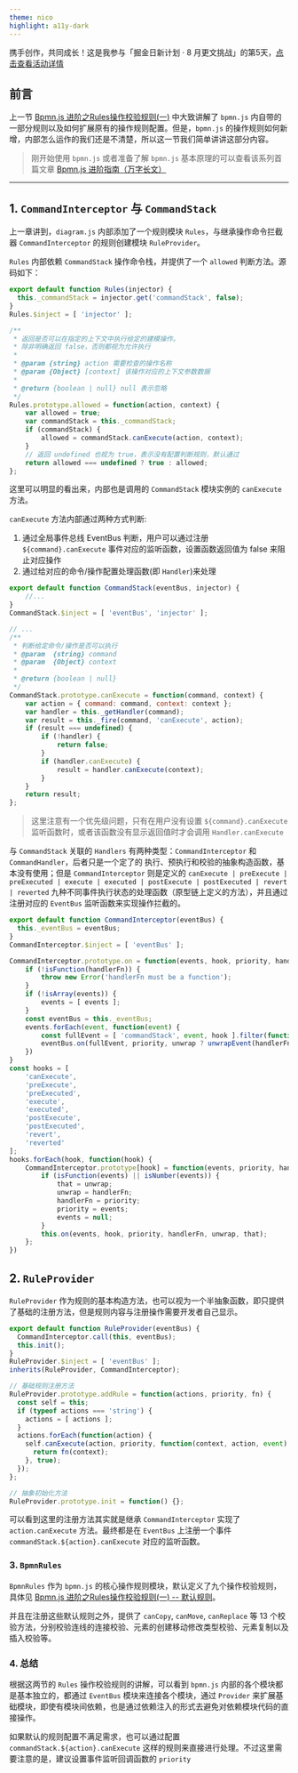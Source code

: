 ```yaml
---
theme: nico
highlight: a11y-dark
---
```


携手创作，共同成长！这是我参与「掘金日新计划 · 8 月更文挑战」的第5天，[点击查看活动详情](https://juejin.cn/post/7123120819437322247 "https://juejin.cn/post/7123120819437322247")

## 前言

上一节 [Bpmn.js 进阶之Rules操作校验规则(一)](https://juejin.cn/post/7126184218375225375) 中大致讲解了 `bpmn.js` 内自带的一部分规则以及如何扩展原有的操作规则配置。但是，`bpmn.js` 的操作规则如何新增，内部怎么运作的我们还是不清楚，所以这一节我们简单讲讲这部分内容。

> 刚开始使用 `bpmn.js` 或者准备了解 `bpmn.js` 基本原理的可以查看该系列首篇文章 [Bpmn.js 进阶指南（万字长文）](https://juejin.cn/post/7117481147277246500)

-----

## 1. `CommandInterceptor` 与 `CommandStack`

上一章讲到，`diagram.js` 内部添加了一个规则模块 `Rules`，与继承操作命令拦截器 `CommandInterceptor` 的规则创建模块 `RuleProvider`。

`Rules` 内部依赖 `CommandStack` 操作命令栈，并提供了一个 `allowed` 判断方法。源码如下：

```javascript
export default function Rules(injector) {
  this._commandStack = injector.get('commandStack', false);
}
Rules.$inject = [ 'injector' ];

/**
 * 返回是否可以在指定的上下文中执行给定的建模操作。
 * 除非明确返回 false，否则都视为允许执行
 *
 * @param {string} action 需要检查的操作名称
 * @param {Object} [context] 该操作对应的上下文参数数据
 *
 * @return {boolean | null} null 表示忽略
 */
Rules.prototype.allowed = function(action, context) {
    var allowed = true;
    var commandStack = this._commandStack;
    if (commandStack) {
        allowed = commandStack.canExecute(action, context);
    }
    // 返回 undefined 也视为 true，表示没有配置判断规则，默认通过
    return allowed === undefined ? true : allowed;
};
```

这里可以明显的看出来，内部也是调用的 `CommandStack` 模块实例的 `canExecute` 方法。

`canExecute` 方法内部通过两种方式判断:

1. 通过全局事件总线 EventBus 判断，用户可以通过注册 `${command}.canExecute` 事件对应的监听函数，设置函数返回值为 false 来阻止对应操作
2. 通过给对应的命令/操作配置处理函数(即 `Handler`)来处理

```javascript
export default function CommandStack(eventBus, injector) {
    //...
}
CommandStack.$inject = [ 'eventBus', 'injector' ];

// ...
/**
 * 判断给定命令/操作是否可以执行
 * @param  {string} command
 * @param  {Object} context
 *
 * @return {boolean | null}
 */
CommandStack.prototype.canExecute = function(command, context) {
    var action = { command: command, context: context };
    var handler = this._getHandler(command);
    var result = this._fire(command, 'canExecute', action);
    if (result === undefined) {
        if (!handler) {
            return false;
        }
        if (handler.canExecute) {
            result = handler.canExecute(context);
        }
    }
    return result;
};
```

> 这里注意有一个优先级问题，只有在用户没有设置 `${command}.canExecute` 监听函数时，或者该函数没有显示返回值时才会调用 `Handler.canExecute`

与 `CommandStack` 关联的 `Handlers` 有两种类型：`CommandInterceptor` 和 `CommandHandler`，后者只是一个定了的 执行、预执行和校验的抽象构造函数，基本没有使用；但是 `CommandInterceptor` 则是定义的 `canExecute | preExecute | preExecuted | execute | executed | postExecute | postExecuted | revert | reverted` 九种不同事件执行状态的处理函数（原型链上定义的方法），并且通过注册对应的 `EventBus` 监听函数来实现操作拦截的。

```javascript
export default function CommandInterceptor(eventBus) {
  this._eventBus = eventBus;
}
CommandInterceptor.$inject = [ 'eventBus' ];

CommandInterceptor.prototype.on = function(events, hook, priority, handlerFn, unwrap, that) {
    if (!isFunction(handlerFn)) {
        throw new Error('handlerFn must be a function');
    }
    if (!isArray(events)) {
        events = [ events ];
    }
    const eventBus = this._eventBus;
    events.forEach(event, function(event) {
        const fullEvent = [ 'commandStack', event, hook ].filter(function(e) { return e; }).join('.');
        eventBus.on(fullEvent, priority, unwrap ? unwrapEvent(handlerFn, that) : handlerFn, that);
    })
}
const hooks = [
    'canExecute',
    'preExecute',
    'preExecuted',
    'execute',
    'executed',
    'postExecute',
    'postExecuted',
    'revert',
    'reverted'
];
hooks.forEach(hook, function(hook) {
    CommandInterceptor.prototype[hook] = function(events, priority, handlerFn, unwrap, that) {
        if (isFunction(events) || isNumber(events)) {
            that = unwrap;
            unwrap = handlerFn;
            handlerFn = priority;
            priority = events;
            events = null;
        }
        this.on(events, hook, priority, handlerFn, unwrap, that);
    };
})
```

## 2. `RuleProvider`

`RuleProvider` 作为规则的基本构造方法，也可以视为一个半抽象函数，即只提供了基础的注册方法，但是规则内容与注册操作需要开发者自己显示。

```javascript
export default function RuleProvider(eventBus) {
  CommandInterceptor.call(this, eventBus);
  this.init();
}
RuleProvider.$inject = [ 'eventBus' ];
inherits(RuleProvider, CommandInterceptor);

// 基础规则注册方法
RuleProvider.prototype.addRule = function(actions, priority, fn) {
  const self = this;
  if (typeof actions === 'string') {
    actions = [ actions ];
  }
  actions.forEach(function(action) {
    self.canExecute(action, priority, function(context, action, event) {
      return fn(context);
    }, true);
  });
};

// 抽象初始化方法
RuleProvider.prototype.init = function() {};
```

可以看到这里的注册方法其实就是继承 `CommandInterceptor` 实现了 `action.canExecute` 方法。最终都是在 `EventBus` 上注册一个事件 `commandStack.${action}.canExecute` 对应的监听函数。

### 3. `BpmnRules`

`BpmnRules` 作为 `bpmn.js` 的核心操作规则模块，默认定义了九个操作校验规则，具体见 [Bpmn.js 进阶之Rules操作校验规则(一) -- 默认规则](https://juejin.cn/post/7126184218375225375#heading-2)。

并且在注册这些默认规则之外，提供了 `canCopy`, `canMove`, `canReplace` 等 13 个校验方法，分别校验连线的连接校验、元素的创建移动修改类型校验、元素复制以及插入校验等。

### 4. 总结

根据这两节的 `Rules` 操作校验规则的讲解，可以看到 `bpmn.js` 内部的各个模块都是基本独立的，都通过 `EventBus` 模块来连接各个模块，通过 `Provider` 来扩展基础模块，即使有模块间依赖，也是通过依赖注入的形式去避免对依赖模块代码的直接操作。

如果默认的规则配置不满足需求，也可以通过配置 `commandStack.${action}.canExecute` 这样的规则来直接进行处理。不过这里需要注意的是，建议设置事件监听回调函数的 `priority`